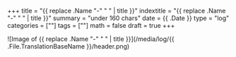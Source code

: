 +++
title = "{{ replace .Name "-" " " | title }}"
indextitle = "{{ replace .Name "-" " " | title }}"
summary = "under 160 chars"
date = {{ .Date }}
type = "log"
categories = [""]
tags = [""]
math = false
draft = true
+++

![Image of {{ replace .Name "-" " " | title }}](/media/log/{{ .File.TranslationBaseName }}/header.png)
